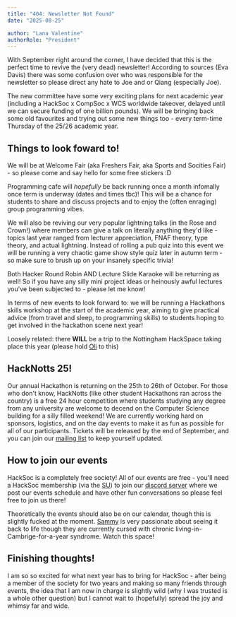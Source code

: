 ```yaml
---
title: "404: Newsletter Not Found"
date: "2025-08-25"

author: "Lana Valentine"
authorRole: "President"
---
```


With September right around the corner, I have decided that this is the perfect time to revive the (very dead) newsletter! According to sources (Eva Davis) there was some confusion over who was responsible for the newsletter so please direct any hate to Joe and or Qiang (especially Joe). 

The new committee have some very exciting plans for next academic year (including a HackSoc x CompSoc x WCS worldwide takeover, delayed until we can secure funding of one billion pounds). We will be bringing back some old favourites and trying out some new things too - every term-time Thursday of the 25/26 academic year. 

## Things to look foward to!

We will be at Welcome Fair (aka Freshers Fair, aka Sports and Socities Fair) - so please come and say hello for some free stickers :D

Programming cafe will *hopefully* be back running once a month infomally once term is underway (dates and times tbc)! This will be a chance for students to share and discuss projects and to enjoy the (often enraging) group programming vibes. 

We will also be reviving our very popular lightning talks (in the Rose and Crown!) where members can give a talk on literally anything they'd like - topics last year ranged from lecturer appreciation, FNAF theory, type theory, and actual lightning. Instead of rolling a pub quiz into this event we will be running a very chaotic game show style quiz later in autumn term - so make sure to brush up on your insanely specific trivia! 

Both Hacker Round Robin AND Lecture Slide Karaoke will be returning as well! So if you have any silly mini project ideas or heinously awful lectures you've been subjected to - please let me know! 

In terms of new events to look forward to: we will be running a Hackathons skills workshop at the start of the academic year, aiming to give practical advice (from travel and sleep, to programming skills) to students hoping to get involved in the hackathon scene next year! 

Loosely related: there **WILL** be a trip to the Nottingham HackSpace taking place this year (please hold [Oli](mailto:oli.sharp@hacksocnotts.co.uk) to this)

## HackNotts 25!

Our annual Hackathon is returning on the 25th to 26th of October. For those who don't know, HackNotts (like other student Hackathons ran across the country) is a free 24 hour competition where students studying any degree from any university are welcome to decend on the Computer Science building for a silly filled weekend! We are currently working hard on sponsors, logistics, and on the day events to make it as fun as possible for all of our participants. Tickets will be released by the end of September, and you can join our [mailing list](https://hacknotts.com/) to keep yourself updated.

## How to join our events

HackSoc is a completely free society! All of our events are free - you'll need a HackSoc membership (via the [SU](https://su.nottingham.ac.uk/activities/view/hacksoc)) to join our [discord server](https://hacksoc.net/discord) where we post our events schedule and have other fun conversations so please feel free to join us there! 

Theoretically the events should also be on our calendar, though this is slightly fucked at the moment. [Sammy](mailto:sammy.sahnine@hacksocnotts.co.uk) is very passionate about seeing it back to life though they are currently cursed with chronic living-in-Cambrige-for-a-year syndrome. Watch this space!

## Finishing thoughts!

I am so so excited for what next year has to bring for HackSoc - after being a member of the society for two years and making so many friends through events, the idea that I am now in charge is slightly wild (why I was trusted is a whole other question) but I cannot wait to (hopefully) spread the joy and whimsy far and wide.
